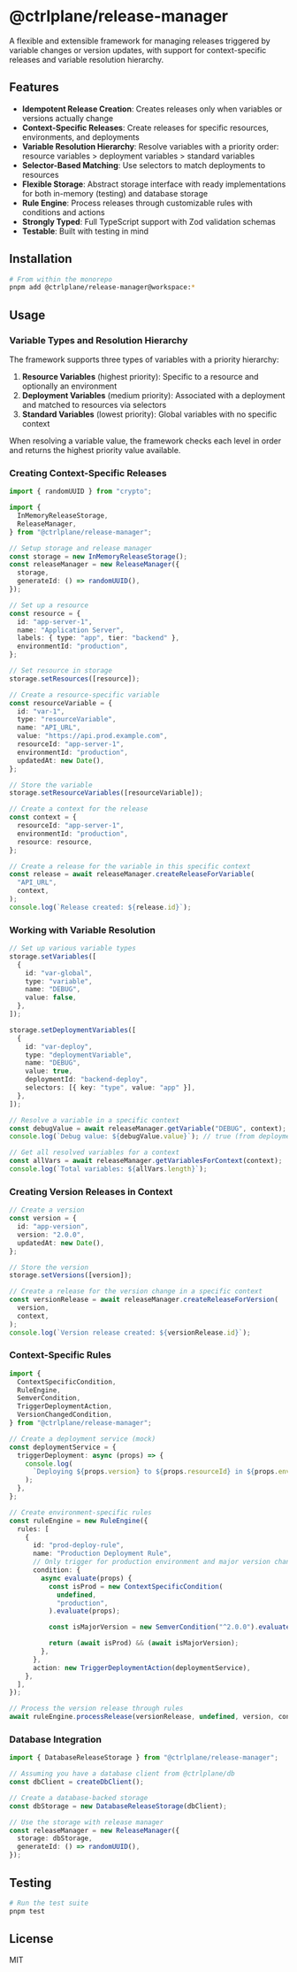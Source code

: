 # @ctrlplane/release-manager

A flexible and extensible framework for managing releases triggered by variable changes or version updates, with support for context-specific releases and variable resolution hierarchy.

## Features

- **Idempotent Release Creation**: Creates releases only when variables or versions actually change
- **Context-Specific Releases**: Create releases for specific resources, environments, and deployments
- **Variable Resolution Hierarchy**: Resolve variables with a priority order: resource variables > deployment variables > standard variables
- **Selector-Based Matching**: Use selectors to match deployments to resources
- **Flexible Storage**: Abstract storage interface with ready implementations for both in-memory (testing) and database storage
- **Rule Engine**: Process releases through customizable rules with conditions and actions
- **Strongly Typed**: Full TypeScript support with Zod validation schemas
- **Testable**: Built with testing in mind

## Installation

```bash
# From within the monorepo
pnpm add @ctrlplane/release-manager@workspace:*
```

## Usage

### Variable Types and Resolution Hierarchy

The framework supports three types of variables with a priority hierarchy:

1. **Resource Variables** (highest priority): Specific to a resource and optionally an environment
2. **Deployment Variables** (medium priority): Associated with a deployment and matched to resources via selectors
3. **Standard Variables** (lowest priority): Global variables with no specific context

When resolving a variable value, the framework checks each level in order and returns the highest priority value available.

### Creating Context-Specific Releases

```typescript
import { randomUUID } from "crypto";

import {
  InMemoryReleaseStorage,
  ReleaseManager,
} from "@ctrlplane/release-manager";

// Setup storage and release manager
const storage = new InMemoryReleaseStorage();
const releaseManager = new ReleaseManager({
  storage,
  generateId: () => randomUUID(),
});

// Set up a resource
const resource = {
  id: "app-server-1",
  name: "Application Server",
  labels: { type: "app", tier: "backend" },
  environmentId: "production",
};

// Set resource in storage
storage.setResources([resource]);

// Create a resource-specific variable
const resourceVariable = {
  id: "var-1",
  type: "resourceVariable",
  name: "API_URL",
  value: "https://api.prod.example.com",
  resourceId: "app-server-1",
  environmentId: "production",
  updatedAt: new Date(),
};

// Store the variable
storage.setResourceVariables([resourceVariable]);

// Create a context for the release
const context = {
  resourceId: "app-server-1",
  environmentId: "production",
  resource: resource,
};

// Create a release for the variable in this specific context
const release = await releaseManager.createReleaseForVariable(
  "API_URL",
  context,
);
console.log(`Release created: ${release.id}`);
```

### Working with Variable Resolution

```typescript
// Set up various variable types
storage.setVariables([
  {
    id: "var-global",
    type: "variable",
    name: "DEBUG",
    value: false,
  },
]);

storage.setDeploymentVariables([
  {
    id: "var-deploy",
    type: "deploymentVariable",
    name: "DEBUG",
    value: true,
    deploymentId: "backend-deploy",
    selectors: [{ key: "type", value: "app" }],
  },
]);

// Resolve a variable in a specific context
const debugValue = await releaseManager.getVariable("DEBUG", context);
console.log(`Debug value: ${debugValue.value}`); // true (from deployment variable)

// Get all resolved variables for a context
const allVars = await releaseManager.getVariablesForContext(context);
console.log(`Total variables: ${allVars.length}`);
```

### Creating Version Releases in Context

```typescript
// Create a version
const version = {
  id: "app-version",
  version: "2.0.0",
  updatedAt: new Date(),
};

// Store the version
storage.setVersions([version]);

// Create a release for the version change in a specific context
const versionRelease = await releaseManager.createReleaseForVersion(
  version,
  context,
);
console.log(`Version release created: ${versionRelease.id}`);
```

### Context-Specific Rules

```typescript
import {
  ContextSpecificCondition,
  RuleEngine,
  SemverCondition,
  TriggerDeploymentAction,
  VersionChangedCondition,
} from "@ctrlplane/release-manager";

// Create a deployment service (mock)
const deploymentService = {
  triggerDeployment: async (props) => {
    console.log(
      `Deploying ${props.version} to ${props.resourceId} in ${props.environmentId}`,
    );
  },
};

// Create environment-specific rules
const ruleEngine = new RuleEngine({
  rules: [
    {
      id: "prod-deploy-rule",
      name: "Production Deployment Rule",
      // Only trigger for production environment and major version changes
      condition: {
        async evaluate(props) {
          const isProd = new ContextSpecificCondition(
            undefined,
            "production",
          ).evaluate(props);

          const isMajorVersion = new SemverCondition("^2.0.0").evaluate(props);

          return (await isProd) && (await isMajorVersion);
        },
      },
      action: new TriggerDeploymentAction(deploymentService),
    },
  ],
});

// Process the version release through rules
await ruleEngine.processRelease(versionRelease, undefined, version, context);
```

### Database Integration

```typescript
import { DatabaseReleaseStorage } from "@ctrlplane/release-manager";

// Assuming you have a database client from @ctrlplane/db
const dbClient = createDbClient();

// Create a database-backed storage
const dbStorage = new DatabaseReleaseStorage(dbClient);

// Use the storage with release manager
const releaseManager = new ReleaseManager({
  storage: dbStorage,
  generateId: () => randomUUID(),
});
```

## Testing

```bash
# Run the test suite
pnpm test
```

## License

MIT

